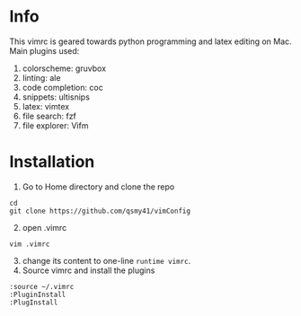 # Info
This vimrc is geared towards python programming and latex editing on Mac. Main plugins used:
1. colorscheme: gruvbox
2. linting: ale
3. code completion: coc
4. snippets: ultisnips
5. latex: vimtex
6. file search: fzf
7. file explorer: Vifm

# Installation

1. Go to Home directory and clone the repo
```
cd
git clone https://github.com/qsmy41/vimConfig
```
2. open .vimrc
```
vim .vimrc
```
3. change its content to one-line `runtime vimrc`.
4. Source vimrc and install the plugins
```
:source ~/.vimrc
:PluginInstall
:PlugInstall
```


